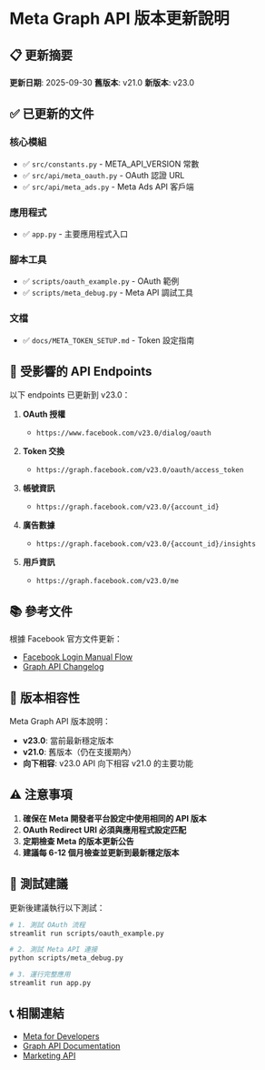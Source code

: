 # Meta Graph API 版本更新說明

## 📋 更新摘要

**更新日期**: 2025-09-30
**舊版本**: v21.0
**新版本**: v23.0

## ✅ 已更新的文件

### 核心模組
- ✅ `src/constants.py` - META_API_VERSION 常數
- ✅ `src/api/meta_oauth.py` - OAuth 認證 URL
- ✅ `src/api/meta_ads.py` - Meta Ads API 客戶端

### 應用程式
- ✅ `app.py` - 主要應用程式入口

### 腳本工具
- ✅ `scripts/oauth_example.py` - OAuth 範例
- ✅ `scripts/meta_debug.py` - Meta API 調試工具

### 文檔
- ✅ `docs/META_TOKEN_SETUP.md` - Token 設定指南

## 🔗 受影響的 API Endpoints

以下 endpoints 已更新到 v23.0：

1. **OAuth 授權**
   - `https://www.facebook.com/v23.0/dialog/oauth`

2. **Token 交換**
   - `https://graph.facebook.com/v23.0/oauth/access_token`

3. **帳號資訊**
   - `https://graph.facebook.com/v23.0/{account_id}`

4. **廣告數據**
   - `https://graph.facebook.com/v23.0/{account_id}/insights`

5. **用戶資訊**
   - `https://graph.facebook.com/v23.0/me`

## 📚 參考文件

根據 Facebook 官方文件更新：
- [Facebook Login Manual Flow](https://developers.facebook.com/docs/facebook-login/guides/advanced/manual-flow?locale=zh_TW)
- [Graph API Changelog](https://developers.facebook.com/docs/graph-api/changelog)

## 🔄 版本相容性

Meta Graph API 版本說明：
- **v23.0**: 當前最新穩定版本
- **v21.0**: 舊版本（仍在支援期內）
- **向下相容**: v23.0 API 向下相容 v21.0 的主要功能

## ⚠️ 注意事項

1. **確保在 Meta 開發者平台設定中使用相同的 API 版本**
2. **OAuth Redirect URI 必須與應用程式設定匹配**
3. **定期檢查 Meta 的版本更新公告**
4. **建議每 6-12 個月檢查並更新到最新穩定版本**

## 🧪 測試建議

更新後建議執行以下測試：

```bash
# 1. 測試 OAuth 流程
streamlit run scripts/oauth_example.py

# 2. 測試 Meta API 連接
python scripts/meta_debug.py

# 3. 運行完整應用
streamlit run app.py
```

## 📞 相關連結

- [Meta for Developers](https://developers.facebook.com/)
- [Graph API Documentation](https://developers.facebook.com/docs/graph-api/)
- [Marketing API](https://developers.facebook.com/docs/marketing-apis/)